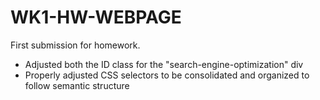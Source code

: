# WK1-HW-WEBPAGE

First submission for homework. 
  - Adjusted both the ID class for the "search-engine-optimization" div
  - Properly adjusted CSS selectors to be consolidated and organized to follow semantic structure
